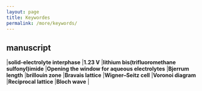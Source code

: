 ```yaml
---
layout: page
title: Keywordes
permalink: /more/keywords/
---
```


## manuscript
|**solid-electrolyte interphase**
|**1.23 V**
|**lithium bis(trifluoromethane sulfonyl)imide**
|**Opening the window for aqueous electrolytes**
|**Bjerrum length**
|**brillouin zone**
|**Bravais lattice**
|**Wigner–Seitz cell**
|**Voronoi diagram**
|**Reciprocal lattice**
|**Bloch wave**
|

